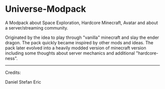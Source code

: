 # Universe-Modpack
A Modpack about Space Exploration, Hardcore Minecraft, Avatar and about a server/streaming community.

Originated by the idea to play through "vanilla" minecraft and slay the ender dragon. The pack quickly became inspired by other mods and ideas.
The pack later evolved into a heavily modded version of minecraft version including some thoughts about server mechanics and additional "hardcore-ness".

---

Credits:

Daniel
Stefan
Eric
